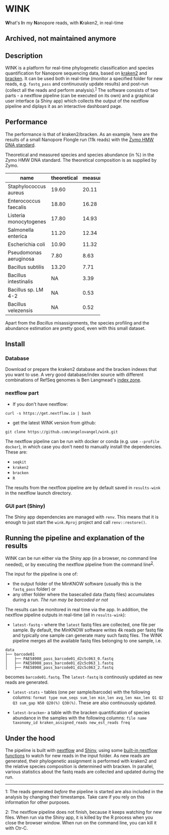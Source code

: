 # WINK

**W**hat's **I**n my **N**anopore reads, with **K**raken2, in real-time
## Archived, not maintained anymore
## Description

WINK is a platform for real-time phylogenetic classification and species quantification for Nanopore sequencing data, based on [kraken2]() and [bracken](https://ccb.jhu.edu/software/bracken/). It can be used both in real-time (monitor a specified folder for new reads, e.g. `fastq_pass` and continuously update results) and post-run (collect all the reads and perform analysis).<sup>[1](#footnote1)</sup> The software consists of two parts - a nextflow pipeline (can be executed on its own) and a graphical user interface (a Shiny app) which collects the output of the nextflow pipeline and diplays it as an interactive dashboard page.

## Performance

The performance is that of kraken2/bracken. As an example, here are the results of a small Nanopore Flongle run (11k reads) with the [Zymo HMW DNA standard](https://www.zymoresearch.de/collections/zymobiomics-microbial-community-standards/products/zymobiomics-hmw-dna-standard).

Theoretical and measured species and species abundance (in %) in the Zymo HMW DNA standard. The theoretical composition is as supplied by Zymo.

<style>
table {
    width:60%;
}
</style>

| name                   | theoretical | measured |
|------------------------|-------------|----------|
| Staphylococcus aureus  | 19.60       | 20.11    |
| Enterococcus faecalis  | 18.80       | 16.28    |
| Listeria monocytogenes | 17.80       | 14.93    |
| Salmonella enterica    | 11.20       | 12.34    |
| Escherichia coli       | 10.90       | 11.32    |
| Pseudomonas aeruginosa | 7.80        | 8.63     |
| Bacillus subtilis      | 13.20       | 7.71     |
| Bacillus intestinalis  | NA          | 3.39     |
| Bacillus sp. LM 4-2    | NA          | 0.53     |
| Bacillus velezensis    | NA          | 0.52     |

Apart from the *Bacillus* misassignments, the species profiling and the abundance estimation are pretty good, even with this small dataset.

## Install

### Database

Download or prepare the kraken2 database and the bracken indexes that you want to use. A very good database/index source with different combinations of RefSeq genomes is Ben Langmead's [index zone](https://benlangmead.github.io/aws-indexes/k2).
### nextflow part

-   If you don't have nextflow:

``` {.bash}
curl -s https://get.nextflow.io | bash
```

-   get the latest WINK version from github:

``` {.bash}
git clone https://github.com/angelovangel/wink.git
```

The nextflow pipeline can be run with docker or conda (e.g. use `--profile docker`), in which case you don't need to manually install the dependencies. These are:

-   `seqkit`
-   `kraken2`
-   `bracken`
-   `R`

The results from the nextflow pipeline are by default saved in `results-wink` in the nextflow launch directory.

### GUI part (Shiny)

The Shiny app dependencies are managed with `renv`. This means that it is enough to just start the `wink.Rproj` project and call `renv::restore()`.

## Running the pipeline and explanation of the results

WINK can be run either via the Shiny app (in a browser, no command line needed), or by executing the nextflow pipeline from the command line<sup>[2](#footnote2)</sup>.

The input for the pipeline is one of:

-   the output folder of the MinKNOW software (usually this is the `fastq_pass` folder) or
-   any other folder where the basecalled data (fastq files) accumulates during a run. *The run may be barcoded or not*

The results can be monitored in real time via the app. In addition, the nextflow pipeline outputs in real-time (all in `results-wink`):

-   `latest-fastq` - where the `latest` fastq files are collected, one file per sample. By default, the MinKNOW software writes 4k reads per fastq file and typically one sample can generate many such fastq files. The WINK pipeline merges all the available fastq files belonging to one sample, i.e.

``` {.bash}
data
├── barcode01
│   ├── PAE58908_pass_barcode01_d2c5c063_0.fastq
│   ├── PAE58908_pass_barcode01_d2c5c063_1.fastq
│   ├── PAE58908_pass_barcode01_d2c5c063_2.fastq
```

becomes `barcode01.fastq`. The `latest-fastq` is continously updated as new reads are generated.

-   `latest-stats` - tables (one per sample/barcode) with the following columns: `format type num_seqs sum_len min_len avg_len max_len Q1 Q2 Q3 sum_gap N50 Q20(%) Q30(%)`. These are also continuously updated.

-   `latest-bracken`- a table with the bracken quantification of species abundance in the samples with the following columns: `file name taxonomy_id kraken_assigned_reads new_est_reads freq`

## Under the hood

The pipeline is built with [nextflow](https://www.nextflow.io/) and [Shiny](https://shiny.rstudio.com/), using some [built-in nextflow functions](https://www.nextflow.io/docs/latest/channel.html#watchpath) to watch for new reads in the input folder. As new reads are generated, their phylogenetic assignment is performed with kraken2 and the relative species composition is determined with bracken. In parallel, various statistics about the fastq reads are collected and updated during the run.

------------------------------------------------------------------------

<a name="footnote1">1</a>: The reads generated *before* the pipeline is started are also included in the analysis by changing their timestamps. Take care if you rely on this information for other purposes.

<a name="footnote2">2</a>: The nextflow pipeline does not finish, because it keeps watching for new files. When run via the Shiny app, it is killed by the R process when you close the browser window. When run on the command line, you can kill it with Ctr-C.
